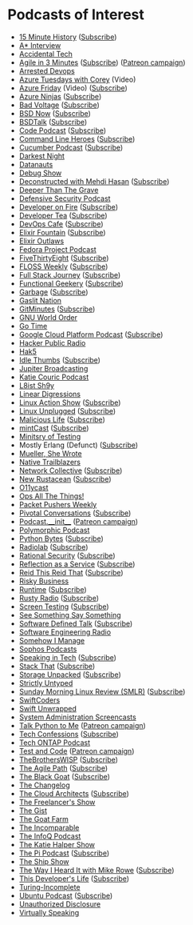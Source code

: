 # Podcasts of Interest

- [15 Minute History](https://15minutehistory.org/) ([Subscribe](http://feeds.feedburner.com/15MinuteHistory))
- [A* Interview](https://www.youtube.com/channel/UCUam0uJ8-I8W1DPgogzQX1Q/videos)
- [Accidental Tech](http://atp.fm/)
- [Agile in 3 Minutes](http://agilein3minutes.com/) ([Subscribe](http://agilein3minut.es/archive/index.rss)) ([Patreon campaign](https://www.patreon.com/schmonz?ty=h))
- [Arrested Devops](http://www.arresteddevops.com/)
- [Azure Tuesdays with Corey](https://channel9.msdn.com/Shows/Tuesdays-With-Corey) (Video)
- [Azure Friday](http://friday.azure.com/) (Video) ([Subscribe](https://s.ch9.ms/Shows/Azure-Friday/feed/mp4high))
- [Azure Ninjas](https://www.azureninjas.cloud/) ([Subscribe](https://www.azureninjas.cloud/episode/index.xml))
- [Bad Voltage](http://www.badvoltage.org/) ([Subscribe](https://www.badvoltage.org/feed/mp3/))
- [BSD Now](http://www.bsdnow.tv/) ([Subscribe](http://feed.jupiter.zone/bsdnow))
- [BSDTalk](http://bsdtalk.blogspot.com/) ([Subscribe](http://feeds.feedburner.com/Bsdtalk))
- [Code Podcast](http://codepodcast.com/) ([Subscribe](https://itunes.apple.com/us/podcast/code-podcast/id1078095408?mt=2&ign-mpt=uo%3D4))
- [Command Line Heroes](https://www.redhat.com/en/command-line-heroes) ([Subscribe](https://feeds.pacific-content.com/commandlineheroes))
- [Cucumber Podcast](https://cucumber.io/blog) ([Subscribe](https://itunes.apple.com/gb/podcast/cucumber-podcast-rss/id1078896635))
- [Darkest Night](https://www.darkestnightpod.com/)
- [Datanauts](http://packetpushers.net/series/datanauts-podcast/)
- [Debug Show](http://feeds.feedburner.com/debugshow)
- [Deconstructed with Mehdi Hasan](https://theintercept.com/podcasts/deconstructed/) ([Subscribe](https://rss.prod.firstlook.media/deconstructed/podcast.rss))
- [Deeper Than The Grave](http://www.podcastdetroit.com/artist/deeper-than-the-grave/)
- [Defensive Security Podcast](https://www.defensivesecurity.org/)
- [Developer on Fire](http://developeronfire.com/) ([Subscribe](http://developeronfire.com/rss.xml))
- [Developer Tea](https://www.developertea.com/) ([Subscribe](http://feeds.feedburner.com/developertea))
- [DevOps Cafe](http://devopscafe.org/) ([Subscribe](http://devopscafe.libsyn.com/rss))
- [Elixir Fountain](http://elixirfountain.com/) ([Subscribe](http://feed.elixirfountain.com/))
- [Elixir Outlaws](http://elixiroutlaws.com/)
- [Fedora Project Podcast](https://x3mboy.fedorapeople.org/podcast/)
- [FiveThirtyEight](http://fivethirtyeight.com/tag/fivethirtyeight-podcasts/) ([Subscribe](http://sports.espn.go.com/espnradio/podcast/feeds/itunes/podCast?id=14554755))
- [FLOSS Weekly](https://twit.tv/shows/floss-weekly/) ([Subscribe](http://feeds.twit.tv/floss.xml))
- [Full Stack Journey](http://packetpushers.net/full-stack-journey/) ([Subscribe](http://feeds.packetpushers.net/fullstackjourney))
- [Functional Geekery](https://www.functionalgeekery.com/) ([Subscribe](https://www.functionalgeekery.com/feed/mp3/))
- [Garbage](https://garbage.fm/) ([Subscribe](https://garbage.fm/episodes.rss))
- [Gaslit Nation](https://www.damemagazine.com/gaslitnation/)
- [GitMinutes](http://www.gitminutes.com/) ([Subscribe](http://feeds.gitminutes.com/gitminutes-podcast))
- [GNU World Order](http://gnuworldorder.info/)
- [Go Time](https://changelog.com/gotime/)
- [Google Cloud Platform Podcast](https://www.gcppodcast.com/) ([Subscribe](https://feeds.feedburner.com/GcpPodcast))
- [Hacker Public Radio](http://hackerpublicradio.org/)
- [Hak5](http://hak5.org/)
- [Idle Thumbs](https://www.idlethumbs.net/idlethumbs) ([Subscribe](http://www.idlethumbs.net/feeds/idle-thumbs))
- [Jupiter Broadcasting](http://www.jupiterbroadcasting.com/)
- [Katie Couric Podcast](http://www.couricpodcast.com/)
- [L8ist Sh9y](https://www.rackn.com/resources/podcast/)
- [Linear Digressions](http://lineardigressions.com/)
- [Linux Action Show](http://www.jupiterbroadcasting.com/show/linuxactionshow/) ([Subscribe](https://feeds2.feedburner.com/TheLinuxActionShowMP3))
- [Linux Unplugged](http://www.jupiterbroadcasting.com/show/linuxun/) ([Subscribe](https://linuxunplugged.fireside.fm/rss))
- [Malicious Life](https://malicious.life/) ([Subscribe](https://malicious.life/feed/podcast/))
- [mintCast](http://mintcast.org/) ([Subscribe](http://mintcast.org/category/ogg/feed))
- [Minitsry of Testing](https://www.ministryoftesting.com/testing-feeds/podcast-testing-feeds/)
- Mostly Erlang (Defunct) ([Subscribe](http://feeds.feedburner.com/MostlyErlangPodcast))
- [Mueller, She Wrote](https://www.muellershewrote.com/)
- [Native Trailblazers](https://www.blogtalkradio.com/nativetrailblazers)
- [Network Collective](http://thenetworkcollective.com/) ([Subscribe](http://thenetworkcollective.com/feed))
- [New Rustacean](http://www.newrustacean.com/) ([Subscribe](http://www.newrustacean.com/feed.xml))
- [O11ycast](http://o11y.fm/)
- [Ops All The Things!](https://www.opsallthethings.com/)
- [Packet Pushers Weekly](http://packetpushers.net/series/weekly-show/)
- [Pivotal Conversations](https://content.pivotal.io/podcasts) ([Subscribe](http://feeds.soundcloud.com/users/soundcloud:users:232731292/sounds.rss))
- [Podcast.\_\_init\_\_](http://podcastinit.com/) ([Patreon campaign](https://www.patreon.com/podcastinit?ty=h))
- [Polymorphic Podcast](http://polymorphicpodcast.com/)
- [Python Bytes](https://pythonbytes.fm/) ([Subscribe](https://pythonbytes.fm/episodes/rss))
- [Radiolab](http://www.radiolab.org/) ([Subscribe](http://www.radiolab.org/feeds/podcast/))
- [Rational Security](https://spaghettionthewallproductions.com/rational-security/) ([Subscribe](http://rationalsecurity.libsyn.com/rss))
- [Reflection as a Service](http://reflectionasaservice.com/) ([Subscribe](http://reflectionasaservice.com/feed/))
- [Reid This Reid That](https://reidthisreidthat.libsyn.com/) ([Subscribe](http://reidthisreidthat.libsyn.com/rss))
- [Risky Business](http://risky.biz/)
- [Runtime](https://spec.fm/podcasts/runtime) ([Subscribe](http://simplecast.com/podcasts/2070/rss))
- [Rusty Radio](http://rustyrad.io/) ([Subscribe](http://rustyrad.io/feed/podcast))
- [Screen Testing](http://screentesting.libsyn.com/) ([Subscribe](http://screentesting.libsyn.com/rss))
- [See Something Say Something](https://www.buzzfeed.com/seesomethingsaysomething)
- [Software Defined Talk](http://cote.io/?tag=SDT) ([Subscribe](http://feeds.feedburner.com/SoftwareDefinedTalk))
- [Software Engineering Radio](http://www.se-radio.net/)
- [Somehow I Manage](https://www.theincomparable.com/sim/)
- [Sophos Podcasts](http://www.sophos.com/en-us/company/podcasts.aspx)
- [Speaking in Tech](http://speakingintech.com/) ([Subscribe](http://feeds.feedburner.com/SpeakingInTech))
- [Stack That](https://news.hpe.com/podcast/stack-that/) ([Subscribe](http://feeds.soundcloud.com/users/soundcloud:users:331880704/sounds.rss))
- [Storage Unpacked](http://storageunpacked.com/) ([Subscribe](http://storageunpacked.com/feed/podcast/))
- [Strictly Untyped](https://feeds.feedburner.com/strictly-untyped)
- [Sunday Morning Linux Review (SMLR)](http://smlr.us/) ([Subscribe](http://smlr.us/?feed=podcast))
- [SwiftCoders](https://swiftcoders.org/)
- [Swift Unwrapped](https://spec.fm/podcasts/swift-unwrapped)
- [System Administration Screencasts](https://sysadmincasts.com/)
- [Talk Python to Me](http://www.talkpythontome.com/) ([Patreon campaign](https://www.patreon.com/mkennedy?ty=h))
- [Tech Confessions](http://amerigofilm.com/techconfessions/) ([Subscribe](http://www.amerigofilm.com/rss/feed/))
- [Tech ONTAP Podcast](https://blog.netapp.com/tag/tech-ontap-podcast/)
- [Test and Code](http://pythontesting.net/test-podcast/) ([Patreon campaign](https://www.patreon.com/okken?ty=h))
- [TheBrothersWISP](http://thebrotherswisp.com/) ([Subscribe](http://thebrotherswisp.com/index.php/feed/))
- [The Agile Path](http://www.agilepath.fm/) ([Subscribe](http://feed.agilepath.fm/rss))
- [The Black Goat](http://www.theblackgoatpodcast.com/) ([Subscribe](http://blackgoat.podbean.com/feed/))
- [The Changelog](https://thechangelog.com/podcast/)
- [The Cloud Architects](http://thearchitects.cloud/) ([Subscribe](http://feeds.thearchitects.cloud/thecloudarchitects&x=1))
- [The Freelancer's Show](https://devchat.tv/freelancers/)
- [The Gist](http://www.slate.com/articles/podcasts/gist.html)
- [The Goat Farm](http://goatcan.do/)
- [The Incomparable](https://www.theincomparable.com/theincomparable/)
- [The InfoQ Podcast](https://www.infoq.com/the-infoq-podcast/podcasts/)
- [The Katie Halper Show](http://thekatiehalpershow.tumblr.com/)
- [The Pi Podcast](http://thepipodcast.com/) ([Subscribe](http://feeds.feedburner.com/thepipodcast))
- [The Ship Show](http://theshipshow.com/)
- [The Way I Heard It with Mike Rowe](http://mikerowe.com/podcast/) ([Subscribe](http://thewayiheardit.rsvmedia.com/rss/))
- [This Developer's Life](http://thisdeveloperslife.com/) ([Subscribe](http://feeds.feedburner.com/thisdeveloperslife))
- [Turing-Incomplete](http://turing.cool/)
- [Ubuntu Podcast](http://ubuntupodcast.org/) ([Subscribe](http://feed.ubuntupodcast.org/ogg))
- [Unauthorized Disclosure](https://shadowproof.com/category/dissenter/unauthorized-disclosure/)
- [Virtually Speaking](https://media.zencast.fm/virtually-speaking-podcast/rss)
